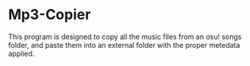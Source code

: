 # Mp3-Copier

This program is designed to copy all the music files from an osu! songs folder, and paste them into an external folder with the proper metedata applied.